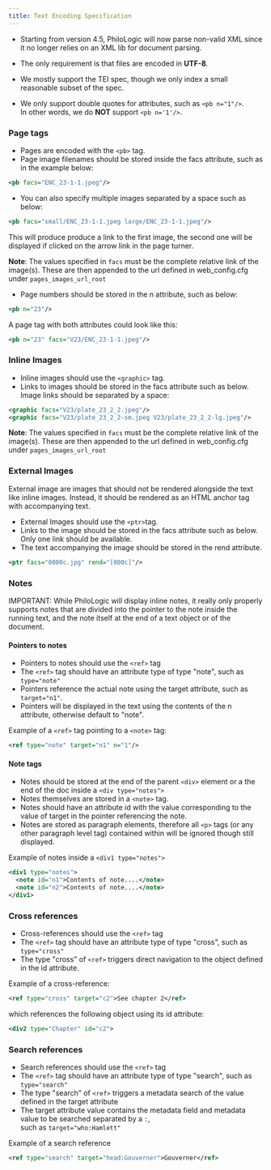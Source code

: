 ```yaml
---
title: Text Encoding Specification
---
```


-   Starting from version 4.5, PhiloLogic will now parse non-valid XML since it no longer relies on an XML lib for document parsing.

-   The only requirement is that files are encoded in **UTF-8**.

-   We mostly support the TEI spec, though we only index a small reasonable subset of the spec.

-   We only support double quotes for attributes, such as `<pb n="1"/>`.<br>
    In other words, we do **NOT** support `<pb n='1'/>`.

### Page tags

-   Pages are encoded with the `<pb>` tag.
-   Page image filenames should be stored inside the facs attribute, such as in the example below:

```xml
<pb facs="ENC_23-1-1.jpeg"/>
```

-   You can also specify multiple images separated by a space such as below:

```xml
<pb facs="small/ENC_23-1-1.jpeg large/ENC_23-1-1.jpeg"/>
```

This will produce produce a link to the first image, the second one will be displayed if clicked on the arrow link in the page turner.

**Note**: The values specified in `facs` must be the complete relative link of the image(s). These are then appended to the url defined in web_config.cfg under `pages_images_url_root`

-   Page numbers should be stored in the n attribute, such as below:

```xml
<pb n="23"/>
```

A page tag with both attributes could look like this:

```xml
<pb n="23" facs="V23/ENC_23-1-1.jpeg"/>
```

### Inline Images

-   Inline images should use the `<graphic>` tag.
-   Links to images should be stored in the facs attribute such as below. Image links should be separated by a space:

```xml
<graphic facs="V23/plate_23_2_2.jpeg"/>
<graphic facs="V23/plate_23_2_2-sm.jpeg V23/plate_23_2_2-lg.jpeg"/>
```

**Note**: The values specified in `facs` must be the complete relative link of the image(s). These are then appended to the url defined in web_config.cfg under `pages_images_url_root`

### External Images

External image are images that should not be rendered alongside the text like inline images. Instead, it should be rendered as an HTML anchor tag with accompanying text.

-   External Images should use the `<ptr>`tag.
-   Links to the image should be stored in the facs attribute such as below. Only one link should be available.
-   The text accompanying the image should be stored in the rend attribute.

```xml
<ptr facs="0000c.jpg" rend="[000c]"/>
```

### Notes

IMPORTANT: While PhiloLogic will display inline notes, it really only properly supports notes
that are divided into the pointer to the note inside the running text, and the note
itself at the end of a text object or of the document.

#### Pointers to notes

-   Pointers to notes should use the `<ref>` tag
-   The `<ref>` tag should have an attribute type of type "note", such as `type="note"`
-   Pointers reference the actual note using the target attribute, such as `target="n1"`.
-   Pointers will be displayed in the text using the contents of the n attribute, otherwise default to "note".

Example of a `<ref>` tag pointing to a `<note>` tag:

```xml
<ref type="note" target="n1" n="1"/>
```

#### Note tags

-   Notes should be stored at the end of the parent `<div>` element or a the end of the doc inside a `<div type="notes">`
-   Notes themselves are stored in a `<note>` tag.
-   Notes should have an attribute id with the value corresponding to the value of target in the pointer referencing the note.
-   Notes are stored as paragraph elements, therefore all `<p>` tags (or any other paragraph level tag) contained within will be ignored though still displayed.

Example of notes inside a `<div1 type="notes">`

```xml
<div1 type="notes">
  <note id="n1">Contents of note....</note>
  <note id="n2">Contents of note....</note>
</div1>
```

### Cross references

-   Cross-references should use the `<ref>` tag
-   The `<ref>` tag should have an attribute type of type "cross", such as `type="cross"`
-   The type "cross" of `<ref>` triggers direct navigation to the object defined in the id attribute.

Example of a cross-reference:

```xml
<ref type="cross" target="c2">See chapter 2</ref>
```

which references the following object using its id attribute:

```xml
<div2 type="Chapter" id="c2">
```

### Search references

-   Search references should use the `<ref>` tag
-   The `<ref>` tag should have an attribute type of type "search", such as `type="search"`
-   The type "search" of `<ref>` triggers a metadata search of the value defined in the target attribute
-   The target attribute value contains the metadata field and metadata value to be searched separated by a `:`,<br>
    such as `target="who:Hamlett"`

Example of a search reference

```xml
<ref type="search" target="head:Gouverner">Gouverner</ref>
```
